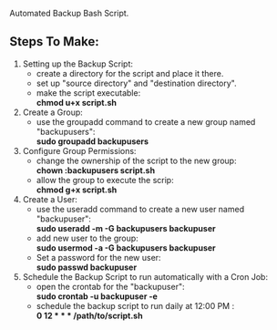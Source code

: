 Automated Backup Bash Script. 

## Steps To Make: </br>
1. Setting up the Backup Script:
   - create a directory for the script and place it there.
   - set up "source directory" and "destination directory".
   - make the script executable:</br>
     **chmod u+x script.sh**
2. Create a Group:
   - use the groupadd command to create a new group named "backupusers":</br>
   **sudo groupadd backupusers** </br>
3. Configure Group Permissions:
   - change the ownership of the script to the new group:</br>
   **chown :backupusers script.sh** </br>
   - allow the group to execute the scrip:</br>
   **chmod g+x script.sh** </br>
4. Create a User:
   - use the useradd command to create a new user named "backupuser":</br>
   **sudo useradd -m -G backupusers backupuser**
   - add new user to the group:</br>
   **sudo usermod -a -G backupusers backupuser**
   - Set a password for the new user:</br>
   **sudo passwd backupuser**
5. Schedule the Backup Script to run automatically with a Cron Job:
   - open the crontab for the "backupuser":</br>
   **sudo crontab -u backupuser -e**
   - schedule the backup script to run daily at 12:00 PM :</br>
   **0 12 * * * /path/to/script.sh**
